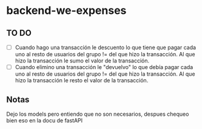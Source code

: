 # backend-we-expenses

## TO DO

- [ ] Cuando hago una transacción le descuento lo que tiene que pagar cada uno al resto de usuarios del grupo != del que hizo la transacción. Al que hizo la transacción le sumo el valor de la transacción.
- [ ] Cuando elimino una transacción le "devuelvo" lo que debía pagar cada uno al resto de usuarios del grupo != del que hizo la transacción. Al que hizo la transacción le resto el valor de la transacción.

## Notas

Dejo los models pero entiendo que no son necesarios, despues chequeo bien eso en la docu de fastAPI